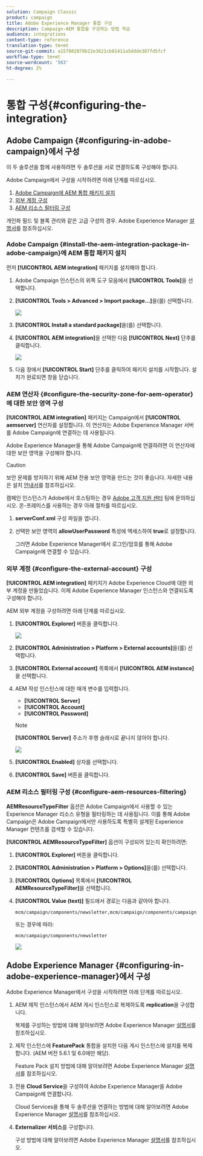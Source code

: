 ```yaml
---
solution: Campaign Classic
product: campaign
title: Adobe Experience Manager 통합 구성
description: Campaign-AEM 통합을 구성하는 방법 학습
audience: integrations
content-type: reference
translation-type: tm+mt
source-git-commit: a157082070b22e3621cb81411a5ddde387fd5fcf
workflow-type: tm+mt
source-wordcount: '563'
ht-degree: 2%

---
```



# 통합 구성{#configuring-the-integration}

## Adobe Campaign {#configuring-in-adobe-campaign}에서 구성

이 두 솔루션을 함께 사용하려면 두 솔루션을 서로 연결하도록 구성해야 합니다.

Adobe Campaign에서 구성을 시작하려면 아래 단계를 따르십시오.

1. [Adobe Campaign에 AEM 통합 패키지 설치](#install-the-aem-integration-package-in-adobe-campaign)
1. [외부 계정 구성](#configure-the-external-account)
1. [AEM 리소스 필터링 구성](#configure-aem-resources-filtering)

개인화 필드 및 블록 관리와 같은 고급 구성의 경우. Adobe Experience Manager [설명서](https://helpx.adobe.com/experience-manager/6-5/sites/administering/using/campaignonpremise.html)를 참조하십시오.

### Adobe Campaign {#install-the-aem-integration-package-in-adobe-campaign}에 AEM 통합 패키지 설치

먼저 **[!UICONTROL AEM integration]** 패키지를 설치해야 합니다.

1. Adobe Campaign 인스턴스의 위쪽 도구 모음에서 **[!UICONTROL Tools]**&#x200B;을 선택합니다.
1. **[!UICONTROL Tools > Advanced > Import package...]**&#x200B;을(를) 선택합니다.

   ![](assets/aem_config_1.png)

1. **[!UICONTROL Install a standard package]**&#x200B;을(를) 선택합니다.
1. **[!UICONTROL AEM integration]**&#x200B;을 선택한 다음 **[!UICONTROL Next]** 단추를 클릭합니다.

   ![](assets/aem_config_2.png)

1. 다음 창에서 **[!UICONTROL Start]** 단추를 클릭하여 패키지 설치를 시작합니다. 설치가 완료되면 창을 닫습니다.

### AEM 연산자 {#configure-the-security-zone-for-aem-operator}에 대한 보안 영역 구성

**[!UICONTROL AEM integration]** 패키지는 Campaign에서 **[!UICONTROL aemserver]** 연산자를 설정합니다. 이 연산자는 Adobe Experience Manager 서버를 Adobe Campaign에 연결하는 데 사용됩니다.

Adobe Experience Manager을 통해 Adobe Campaign에 연결하려면 이 연산자에 대한 보안 영역을 구성해야 합니다.

>[!CAUTION]
>
>보안 문제를 방지하기 위해 AEM 전용 보안 영역을 만드는 것이 좋습니다. 자세한 내용은 설치 [안내서](../../installation/using/configuring-campaign-server.md#defining-security-zones)를 참조하십시오.

캠페인 인스턴스가 Adobe에서 호스팅하는 경우 [Adobe 고객 지원 센터](https://helpx.adobe.com/enterprise/admin-guide.html/enterprise/using/support-for-experience-cloud.ug.html) 팀에 문의하십시오. 온-프레미스를 사용하는 경우 아래 절차를 따르십시오.

1. **serverConf.xml** 구성 파일을 엽니다.
1. 선택한 보안 영역의 **allowUserPassword** 특성에 액세스하여 **true**&#x200B;로 설정합니다.

   그러면 Adobe Experience Manager에서 로그인/암호를 통해 Adobe Campaign에 연결할 수 있습니다.

### 외부 계정 {#configure-the-external-account} 구성

**[!UICONTROL AEM integration]** 패키지가 Adobe Experience Cloud에 대한 외부 계정을 만들었습니다. 이제 Adobe Experience Manager 인스턴스와 연결되도록 구성해야 합니다.

AEM 외부 계정을 구성하려면 아래 단계를 따르십시오.

1. **[!UICONTROL Explorer]** 버튼을 클릭합니다.

   ![](assets/aem_config_3.png)

1. **[!UICONTROL Administration > Platform > External accounts]**&#x200B;을(를) 선택합니다.
1. **[!UICONTROL External account]** 목록에서 **[!UICONTROL AEM instance]**&#x200B;을 선택합니다.
1. AEM 작성 인스턴스에 대한 매개 변수를 입력합니다.

   * **[!UICONTROL Server]**
   * **[!UICONTROL Account]**
   * **[!UICONTROL Password]**

   >[!NOTE]
   >
   >**[!UICONTROL Server]** 주소가 후행 슬래시로 끝나지 않아야 합니다.

   ![](assets/aem_config_4.png)

1. **[!UICONTROL Enabled]** 상자를 선택합니다.
1. **[!UICONTROL Save]** 버튼을 클릭합니다.

### AEM 리소스 필터링 구성 {#configure-aem-resources-filtering}

**AEMResourceTypeFilter** 옵션은 Adobe Campaign에서 사용할 수 있는 Experience Manager 리소스 유형을 필터링하는 데 사용됩니다. 이를 통해 Adobe Campaign은 Adobe Campaign에서만 사용하도록 특별히 설계된 Experience Manager 컨텐츠를 검색할 수 있습니다.

**[!UICONTROL AEMResourceTypeFilter]** 옵션이 구성되어 있는지 확인하려면:

1. **[!UICONTROL Explorer]** 버튼을 클릭합니다.
1. **[!UICONTROL Administration > Platform > Options]**&#x200B;을(를) 선택합니다.
1. **[!UICONTROL Options]** 목록에서 **[!UICONTROL AEMResourceTypeFilter]**&#x200B;을 선택합니다.
1. **[!UICONTROL Value (text)]** 필드에서 경로는 다음과 같아야 합니다.

   ```
   mcm/campaign/components/newsletter,mcm/campaign/components/campaign_newsletterpage,mcm/neolane/components/newsletter
   ```

   또는 경우에 따라:

   ```
   mcm/campaign/components/newsletter
   ```

   ![](assets/aem_config_5.png)

## Adobe Experience Manager {#configuring-in-adobe-experience-manager}에서 구성

Adobe Experience Manager에서 구성을 시작하려면 아래 단계를 따르십시오.

1. AEM 제작 인스턴스에서 AEM 게시 인스턴스로 복제하도록 **replication**&#x200B;을 구성합니다.

   복제를 구성하는 방법에 대해 알아보려면 Adobe Experience Manager [설명서](https://helpx.adobe.com/experience-manager/6-5/sites/deploying/using/replication.html)를 참조하십시오.

1. 제작 인스턴스에 **FeaturePack** 통합을 설치한 다음 게시 인스턴스에 설치를 복제합니다. (AEM 버전 5.6.1 및 6.0에만 해당).

   Feature Pack 설치 방법에 대해 알아보려면 Adobe Experience Manager [설명서](https://helpx.adobe.com/experience-manager/aem-previous-versions.html)를 참조하십시오.

1. 전용 **Cloud Service**&#x200B;을 구성하여 Adobe Experience Manager을 Adobe Campaign에 연결합니다.

   Cloud Services을 통해 두 솔루션을 연결하는 방법에 대해 알아보려면 Adobe Experience Manager [설명서](https://helpx.adobe.com/experience-manager/6-5/sites/administering/using/campaignonpremise.html#ConfiguringAdobeExperienceManager)를 참조하십시오.

1. **Externalizer 서비스**&#x200B;를 구성합니다.

   구성 방법에 대해 알아보려면 Adobe Experience Manager [설명서](https://helpx.adobe.com/experience-manager/6-5/sites/developing/using/externalizer.html)를 참조하십시오.

